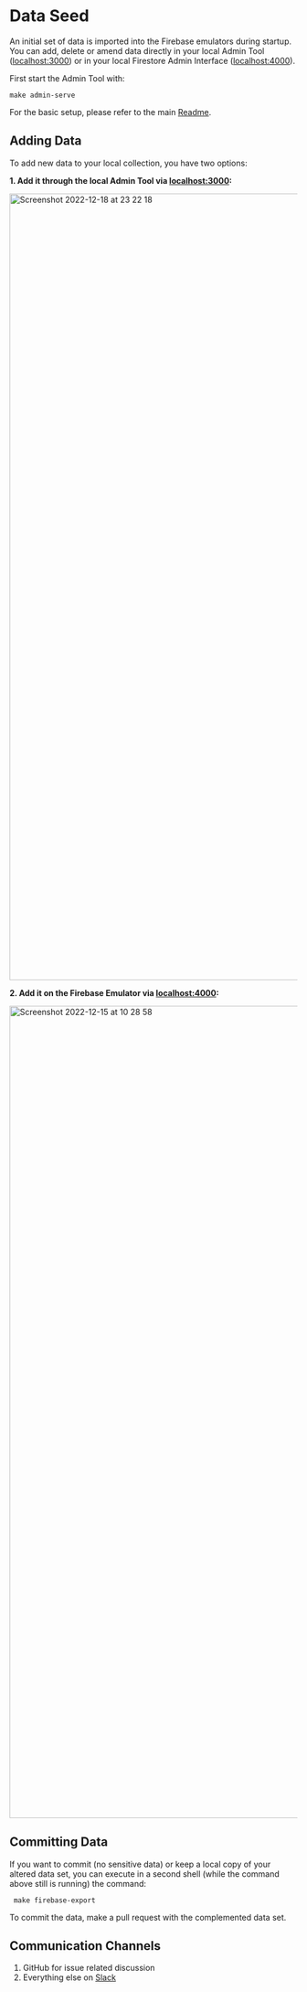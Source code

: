 # Data Seed  

An initial set of data is imported into the Firebase emulators during
startup. You can add, delete or amend data directly in your local Admin Tool
([localhost:3000](http://localhost:3000)) or in your local Firestore Admin Interface
([localhost:4000](http://localhost:4000/firestore/data)). 

First start the Admin Tool with:

```
make admin-serve
```

For the basic setup, please refer to the main [Readme](../README.md). 

## Adding Data

To add new data to your local collection, you have two options: 

**1. Add it through the local Admin Tool via [localhost:3000](http://localhost:3000):**

<img width="1376" alt="Screenshot 2022-12-18 at 23 22 18" src="https://user-images.githubusercontent.com/6095849/208322659-cf0134e5-a979-492f-80bd-ba30eb527276.png">


**2. Add it on the Firebase Emulator via [localhost:4000](http://localhost:4000):**

<img width="1421" alt="Screenshot 2022-12-15 at 10 28 58" src="https://user-images.githubusercontent.com/6095849/207823490-0bb85239-b77e-4f65-868c-9931fe0f871c.png">

## Committing Data

If you want to commit (no sensitive data) or keep a local copy of your altered data set, you can execute in a second shell (while the command
above still is running) the command:

```
 make firebase-export
```

To commit the data, make a pull request with the complemented data set. 

## Communication Channels

1. GitHub for issue related discussion
2. Everything else on [Slack](https://social-income.slack.com/home)
